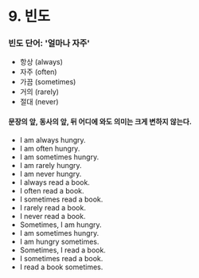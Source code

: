 # 9. 빈도

### 빈도 단어: '얼마나 자주'

* 항상 (always)
* 자주 (often)
* 가끔 (sometimes)
* 거의 (rarely)
* 절대 (never)

#### 문장의 앞, 동사의 앞, 뒤 어디에 와도 의미는 크게 변하지 않는다.

* I am always hungry.
* I am often hungry.
* I am sometimes hungry.
* I am rarely hungry.
* I am never hungry.
* I always read a book.
* I often read a book.
* I sometimes read a book.
* I rarely read a book.
* I never read a book.
* Sometimes, I am hungry.
* I am sometimes hungry.
* I am hungry sometimes.
* Sometimes, I read a book.
* I sometimes read a book.
* I read a book sometimes.
